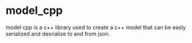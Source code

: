 # model_cpp
model cpp is a c++ library used to create a c++ model that can be easly serialized and desrialize to and from json.
